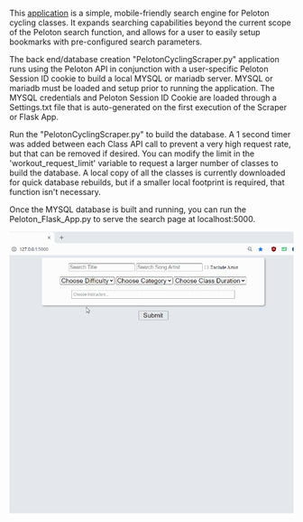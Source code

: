 This [application](pel.nshah.org) is a simple, mobile-friendly search engine for Peloton cycling classes. It expands searching capabilities beyond the current scope of the Peloton search function, and allows for a user to easily setup bookmarks with pre-configured search parameters. 

The back end/database creation "PelotonCyclingScraper.py" application runs using the Peloton API in conjunction with a user-specific Peloton Session ID cookie to build a local MYSQL or mariadb server. MYSQL or mariadb must be loaded and setup prior to running the application. The MYSQL credentials and Peloton Session ID Cookie are loaded through a Settings.txt file that is auto-generated on the first execution of the Scraper or Flask App. 

Run the "PelotonCyclingScraper.py" to build the database. A 1 second timer was added between each Class API call to prevent a very high request rate, but that can be removed if desired. You can modify the limit in the 'workout_request_limit' variable to request a larger number of classes to build the database. A local copy of all the classes is currently downloaded for quick database rebuilds, but if a smaller local footprint is required, that function isn't necessary. 

Once the MYSQL database is built and running, you can run the Peloton_Flask_App.py to serve the search page at localhost:5000. 

![](PelotonSearchScreenCap.gif)
